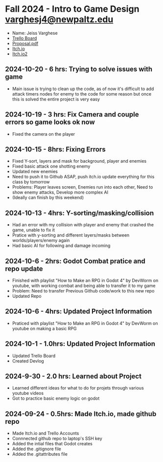 
# Fall 2024 - Intro to Game Design varghesj4@newpaltz.edu

* Name: Jeiss Varghese
* [Trello Board](https://trello.com/b/9qJ1jnDG/game-development-template)
* [Proposal.pdf](Varghese-proposal.pdf-proposal.pdf)
* [Itch.io](https://jeiss3341.itch.io)
* [Itch.io2](https://jeiss3341.itch.io/pratice-project)


## 2024-10-20 - 6 hrs: Trying to solve issues with game
* Main issue is trying to clean up the code, as of now it's difficult to add attack timers nodes for enemy to the code for some reason but once this is solved the entire project is very easy

## 2024-10-19 - 3 hrs: Fix Camera and couple errors so game looks ok now
* Fixed the camera on the player

## 2024-10-15 - 8hrs: Fixing Errors
* Fixed Y-sort, layers and mask for background, player and enemies
* Fixed basic attack one shotting enemy
* Updated new enemies
* Need to push it to Github ASAP, push itch.io update everything for this class by tomorrow
* Problems: Player leaves screen, Enemies run into each other, Need to show enemy attacks, Develop more complex AI
* (Ideally can finish by this weekend)

## 2024-10-13 - 4hrs: Y-sorting/masking/collision
* Had an error with my collision with player and enemy that crashed the game, unable to fix it
* Pratice with y-sorting and different layers/masks between worlds/players/enemy again
* Had basic AI for following and damage incoming

## 2024-10-6 - 2hrs: Godot Combat pratice and repo update

* Finished with playlist "How to Make an RPG in Godot 4"  by DevWorm on youtube, with working combat and being able to transfer it to my game
* Problem: Need to transfer Previous Github code/work to this new repo
* Updated Repo

## 2024-10-6 - 4hrs: Updated Project Information

* Praticed with playlist "How to Make an RPG in Godot 4"  by DevWorm on youtube on making a basic RPG

## 2024-10-1 - 1.0hrs: Updated Project Information

* Updated Trello Board
* Created Devlog

## 2024-9-30 - 2.0 hrs: Learned about Project

* Learned different ideas for what to do for projets through various youtube videos
* Got to practice basic enemy logic on godot


## 2024-09-24 - 0.5hrs: Made Itch.io, made github repo

* Made Itch.io and Trello Accounts
* Connnected github repo to laptop's SSH key
* Added the intial files that Godot creates
* Added the .gitignore file
* Added the .gitattributes file
